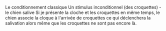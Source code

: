 Le conditionnement classique
Un stimulus inconditionnel (des croquettes) - le chien salive
Si je présente la cloche et les croquettes en même temps, le chien associe la cloque à l'arrivée de croquettes ce qui déclenchera la salivation alors même que les croquettes ne sont pas encore là.
